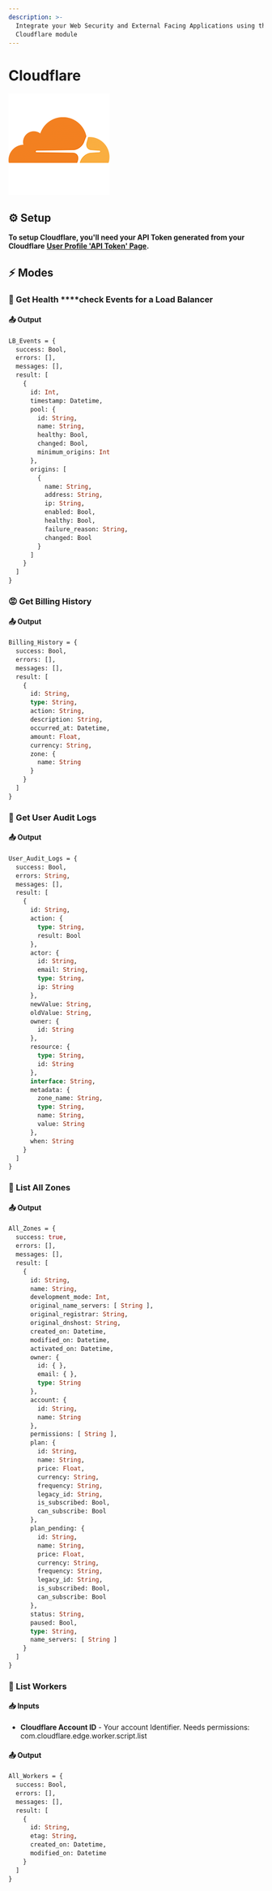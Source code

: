 ```yaml
---
description: >-
  Integrate your Web Security and External Facing Applications using the
  Cloudflare module
---
```


# Cloudflare

![Use Cloudflare Integrations in your WayScript Programs](../../.gitbook/assets/cloudflare.png)

##   ⚙️ **Setup**

**To setup Cloudflare, you'll need your API Token generated from your Cloudflare** [**User Profile 'API Token' Page**](https://dash.cloudflare.com/profile/api-tokens)**.**

## ⚡ **Modes**

### 💖 Get Health ****check Events for a Load Balancer

####  📤 Output

```graphql
LB_Events = {
  success: Bool,
  errors: [],
  messages: [],
  result: [
    {
      id: Int,
      timestamp: Datetime,
      pool: {
        id: String,
        name: String,
        healthy: Bool,
        changed: Bool,
        minimum_origins: Int
      },
      origins: [
        {
          name: String,
          address: String,
          ip: String,
          enabled: Bool,
          healthy: Bool,
          failure_reason: String,
          changed: Bool
        }
      ]
    }
  ]
}
```



### 😡 Get Billing History

####  📤 Output

```graphql
Billing_History = {
  success: Bool,
  errors: [],
  messages: [],
  result: [
    {
      id: String,
      type: String,
      action: String,
      description: String,
      occurred_at: Datetime,
      amount: Float,
      currency: String,
      zone: {
        name: String
      }
    }
  ]
}
```

### 📕 Get User Audit Logs

####  📤 Output

```graphql
User_Audit_Logs = {
  success: Bool,
  errors: String,
  messages: [],
  result: [
    {
      id: String,
      action: {
        type: String,
        result: Bool
      },
      actor: {
        id: String,
        email: String,
        type: String,
        ip: String
      },
      newValue: String,
      oldValue: String,
      owner: {
        id: String
      },
      resource: {
        type: String,
        id: String
      },
      interface: String,
      metadata: {
        zone_name: String,
        type: String,
        name: String,
        value: String
      },
      when: String
    }
  ]
}
```



### 🏀 List All Zones

####  📤 Output

```graphql
All_Zones = {
  success: true,
  errors: [],
  messages: [],
  result: [
    {
      id: String,
      name: String,
      development_mode: Int,
      original_name_servers: [ String ],
      original_registrar: String,
      original_dnshost: String,
      created_on: Datetime,
      modified_on: Datetime,
      activated_on: Datetime,
      owner: {
        id: { },
        email: { },
        type: String
      },
      account: {
        id: String,
        name: String
      },
      permissions: [ String ],
      plan: {
        id: String,
        name: String,
        price: Float,
        currency: String,
        frequency: String,
        legacy_id: String,
        is_subscribed: Bool,
        can_subscribe: Bool
      },
      plan_pending: {
        id: String,
        name: String,
        price: Float,
        currency: String,
        frequency: String,
        legacy_id: String,
        is_subscribed: Bool,
        can_subscribe: Bool
      },
      status: String,
      paused: Bool,
      type: String,
      name_servers: [ String ]
    }
  ]
}
```



### 🔧 List Workers

#### 📥 Inputs <a id="inputs"></a>

* **Cloudflare Account ID** - Your account Identifier. Needs permissions: com.cloudflare.edge.worker.script.list

####  📤 Output

```graphql
All_Workers = {
  success: Bool,
  errors: [],
  messages: [],
  result: [
    {
      id: String,
      etag: String,
      created_on: Datetime,
      modified_on: Datetime
    }
  ]
}
```

